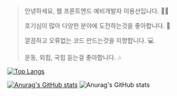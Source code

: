 > 안녕하세요, 웹 프론트엔드 예비개발자 이용선입니다. 🙋‍♂️
> 
> 호기심이 많아 다양한 분야에 도전하는것을 좋아합니다. 📖
> 
> 깔끔하고 오류없는 코드 만드는것을 지향합니다. 💻
> 
> 운동, 외힙, 국힙 듣는걸 좋아합니다. 🎶

[![Top Langs](https://github-readme-stats.vercel.app/api/top-langs/?username=YONGSONY&layout=compact)](https://github.com/YONGSONY/github-readme-stats)

[![Anurag's GitHub stats](https://github-readme-stats.vercel.app/api?username=YONGSONY)](https://github.com/YONGSONY/github-readme-stats)
![Anurag's GitHub stats](https://github-readme-stats.vercel.app/api?username=YONGSONY&show_icons=true&theme=radical)



<!---
YONGSONY/YONGSONY is a ✨ special ✨ repository because its `README.md` (this file) appears on your GitHub profile.
You can click the Preview link to take a look at your changes.
--->

